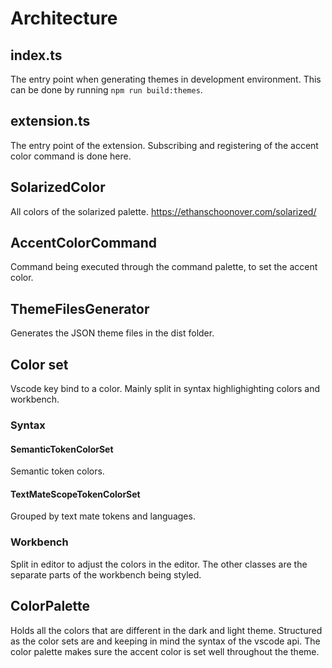 # Architecture

## index.ts

The entry point when generating themes in development environment. This can be done by running `npm run build:themes`.

## extension.ts

The entry point of the extension. Subscribing and registering of the accent color command is done here.

## SolarizedColor

All colors of the solarized palette.
https://ethanschoonover.com/solarized/

## AccentColorCommand

Command being executed through the command palette, to set the accent color.

## ThemeFilesGenerator

Generates the JSON theme files in the dist folder.

## Color set

Vscode key bind to a color. Mainly split in syntax highlighighting colors and workbench.

### Syntax 
#### SemanticTokenColorSet

Semantic token colors.

#### TextMateScopeTokenColorSet

Grouped by text mate tokens and languages.

### Workbench
Split in editor to adjust the colors in the editor. The other classes are the separate parts of the workbench being styled.

## ColorPalette

Holds all the colors that are different in the dark and light theme. Structured as the color sets are and keeping in mind the syntax of the vscode api. The color palette makes sure the accent color is set well throughout the theme.
